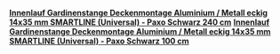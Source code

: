 [**Innenlauf Gardinenstange Deckenmontage Aluminium / Metall eckig 14x35 mm SMARTLINE (Universal) - Paxo Schwarz 240 cm**](https://www.interdeco.de/innenlaufstangen/aluminium-metall/design-eckig/innenlauf-gardinenstange-deckenmontage-aluminium-metall-1-laeufig-eckig-smartline-universal-paxo-schwarz-240-cm.html)
[**Innenlauf Gardinenstange Deckenmontage Aluminium / Metall eckig 14x35 mm SMARTLINE (Universal) - Paxo Schwarz 100 cm**](https://www.interdeco.de/innenlaufstangen/aluminium-metall/design-eckig/innenlauf-gardinenstange-deckenmontage-aluminium-metall-1-laeufig-eckig-smartline-universal-paxo-schwarz.html)